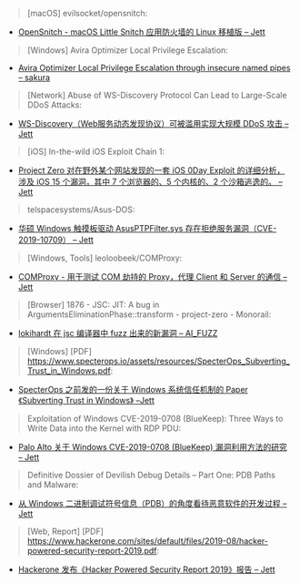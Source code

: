 > [macOS] evilsocket/opensnitch: 


* [OpenSnitch - macOS Little Snitch 应用防火墙的 Linux 移植版 – Jett](https://github.com/evilsocket/opensnitch)



> [Windows] Avira Optimizer Local Privilege Escalation: 


* [Avira Optimizer Local Privilege Escalation through insecure named pipes – sakura](https://enigma0x3.net/2019/08/29/avira-optimizer-local-privilege-escalation/)



> [Network] Abuse of WS-Discovery Protocol Can Lead to Large-Scale DDoS Attacks: 


* [WS-Discovery（Web服务动态发现协议）可被滥用实现大规模 DDoS 攻击 – Jett](http://bit.ly/2ZvVAI2)



> [iOS] In-the-wild iOS Exploit Chain 1: 


* [Project Zero 对在野外某个网站发现的一套 iOS 0Day Exploit 的详细分析，涉及 iOS 15 个漏洞，其中 7 个浏览器的、5 个内核的、2 个沙箱逃逸的。 – Jett](https://googleprojectzero.blogspot.com/2019/08/in-wild-ios-exploit-chain-1.html)



> telspacesystems/Asus-DOS: 


* [华硕 Windows 触摸板驱动 AsusPTPFilter.sys 存在拒绝服务漏洞（CVE-2019-10709） – Jett](https://github.com/telspacesystems/Asus-DOS/)



> [Windows, Tools] leoloobeek/COMProxy: 


* [COMProxy - 用于测试 COM 劫持的 Proxy，代理 Client 和 Server 的通信 – Jett](https://github.com/leoloobeek/COMProxy)



> [Browser] 1876 - JSC: JIT: A bug in ArgumentsEliminationPhase::transform - project-zero - Monorail: 


* [lokihardt 在 jsc 编译器中 fuzz 出来的新漏洞 – AI_FUZZ](https://bugs.chromium.org/p/project-zero/issues/detail?id=1876)



> [Windows] [PDF] https://www.specterops.io/assets/resources/SpecterOps_Subverting_Trust_in_Windows.pdf: 


* [SpecterOps 之前发的一份关于 Windows 系统信任机制的 Paper《Subverting Trust in Windows》 –Jett](https://www.specterops.io/assets/resources/SpecterOps_Subverting_Trust_in_Windows.pdf)



> Exploitation of Windows CVE-2019-0708 (BlueKeep): Three Ways to Write Data into the Kernel with RDP PDU: 


* [Palo Alto 关于 Windows CVE-2019-0708 (BlueKeep) 漏洞利用方法的研究 – Jett](https://unit42.paloaltonetworks.com/exploitation-of-windows-cve-2019-0708-bluekeep-three-ways-to-write-data-into-the-kernel-with-rdp-pdu/)



> Definitive Dossier of Devilish Debug Details – Part One: PDB Paths and Malware: 


* [从 Windows 二进制调试符号信息（PDB）的角度看待恶意软件的开发过程 – Jett](http://www.fireeye.com/blog/threat-research/2019/08/definitive-dossier-of-devilish-debug-details-part-one-pdb-paths-malware.html)



> [Web, Report] [PDF] https://www.hackerone.com/sites/default/files/2019-08/hacker-powered-security-report-2019.pdf: 


* [Hackerone 发布《Hacker Powered Security Report 2019》报告 – Jett](https://www.hackerone.com/sites/default/files/2019-08/hacker-powered-security-report-2019.pdf)